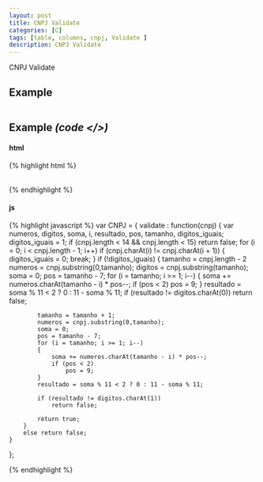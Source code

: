 ```yaml
---
layout: post
title: CNPJ Validate 
categories: [C]
tags: [table, columns, cnpj, Validate ]
description: CNPJ Validate  
---
```


CNPJ Validate 

## Example

<table id="table" class="table" >
  
</table>



<script>

</script>

## Example <i>(code </>)</i>

#### html

{% highlight html %}
<table id="table" class="table" >

</table>

{% endhighlight %}

#### js

{% highlight javascript %}
var CNPJ = 
{
  validate : function(cnpj) {
	var numeros, digitos, soma, i, resultado, pos, tamanho, digitos_iguais;
		digitos_iguais = 1;
		if (cnpj.length < 14 && cnpj.length < 15)
			return false;
		for (i = 0; i < cnpj.length - 1; i++)
			if (cnpj.charAt(i) != cnpj.charAt(i + 1))
			{
				digitos_iguais = 0;
				break;
			}
		if (!digitos_iguais)
		{
			tamanho = cnpj.length - 2
			numeros = cnpj.substring(0,tamanho);
			digitos = cnpj.substring(tamanho);
			soma = 0;
			pos = tamanho - 7;
			for (i = tamanho; i >= 1; i--)
			{
				soma += numeros.charAt(tamanho - i) * pos--;
				if (pos < 2)
					pos = 9;
			}
			resultado = soma % 11 < 2 ? 0 : 11 - soma % 11;
			if (resultado != digitos.charAt(0))
				return false;
				
			tamanho = tamanho + 1;
			numeros = cnpj.substring(0,tamanho);
			soma = 0;
			pos = tamanho - 7;
			for (i = tamanho; i >= 1; i--)
			{
				soma += numeros.charAt(tamanho - i) * pos--;
				if (pos < 2)
					pos = 9;
			}
			resultado = soma % 11 < 2 ? 0 : 11 - soma % 11;
			
			if (resultado != digitos.charAt(1))
				return false;			

			return true;
		} 
		else return false;	
	}
};
		
{% endhighlight %}
